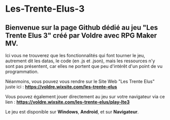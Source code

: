 # Les-Trente-Elus-3

## Bienvenue sur la page Github dédié au jeu "Les Trente Elus 3" créé par Voldre avec RPG Maker MV.

Ici vous ne trouverez que les fonctionnalités qui font tourner le jeu, autrement dit les datas, le code (en .js et .json), mais les ressources n'y sont pas présentent, car elles ne portent que peu d'intérêt d'un point de vu programmation.

Néanmoins, vous pouvez vous rendre sur le Site Web "Les Trente Elus" juste ici : **https://voldre.wixsite.com/les-trente-elus**

Vous pouvez également jouer directement au jeu sur votre navigateur via ce lien : **https://voldre.wixsite.com/les-trente-elus/play-lte3**

Le jeu est disponible sur **Windows**, **Android**, et sur **Navigateur**.
